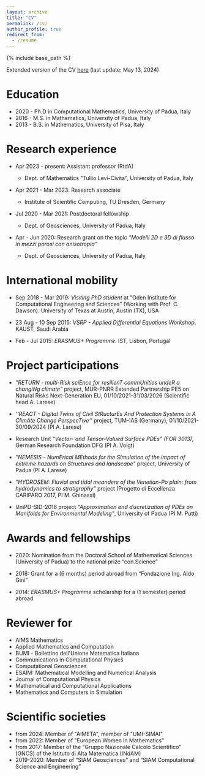 ```yaml
---
layout: archive
title: "CV"
permalink: /cv/
author_profile: true
redirect_from:
  - /resume
---
```


{% include base_path %}

Extended version of the CV [here](/files/CV_Elena_Bachini.pdf) (last update: May 13, 2024)

Education
======
* 2020 - Ph.D in Computational Mathematics, University of Padua, Italy 
* 2016 - M.S. in Mathematics, University of Padua, Italy
* 2013 - B.S. in Mathematics, University of Pisa, Italy 

Research experience
=====
* Apr 2023 - present: Assistant professor (RtdA)
  * Dept. of Mathematics "Tullio Levi-Civita", University of Padua, Italy

* Apr 2021 - Mar 2023: Research associate 
  * Institute of Scientific Computing, TU Dresden, Germany

* Jul 2020 - Mar 2021: Postdoctoral fellowship 
  * Dept. of Geosciences, University of Padua, Italy

* Apr - Jun 2020: Research grant on the topic <em>"Modelli 2D e 3D di flusso in mezzi porosi con anisotropia"</em>
  * Dept. of Geosciences, University of Padua, Italy
  
International mobility
=====
* Sep 2018 - Mar 2019: <em>Visiting PhD student</em> at “Oden Institute for Computational Engineering and Sciences” (Working with Prof. C. Dawson). University of Texas at Austin, Austin (TX), USA

* 23 Aug - 10 Sep 2015: <em>VSRP - Applied Differential Equations Workshop</em>. KAUST, Saudi Arabia

* Feb - Jul 2015: <em>ERASMUS+ Programme</em>. IST, Lisbon, Portugal

Project participations
=====
* <em>"RETURN - multi-Risk sciEnce for resilienT commUnities undeR a changiNg climate"</em> project,  MUR-PNRR Extended Partnership PE5 on Natural Risks
Next-Generation EU, 01/10/2021-31/03/2026 (Scientific head A. Larese)

* <em> ''REACT - Digital Twins of Civil StRucturEs And Protection
  Systems in A ClimAte Change PerspecTive'' </em> project, TUM-IAS
  (Germany), 01/10/2021-30/09/2024 (PI A. Larese)

* Research Unit <em>“Vector- and Tensor-Valued Surface PDEs” (FOR 3013)</em>, German Research Foundation DFG (PI A. Voigt)

* <em>"NEMESIS - NumErical MEthods for the SImulation of the impact of extreme hazards on
Structures and landscape"</em> project, University of Padua (PI A. Larese)

* <em>"HYDROSEM: Fluvial and tidal meanders of the Venetian-Po plain: from hydrodynamics to stratigraphy”</em> project (Progetto di Eccellenza CARIPARO 2017, PI M. Ghinassi)

* UniPD-SID-2016 project <em>“Approximation and discretization of PDEs on Manifolds for Environmental Modeling”</em>, University of Padua (PI M. Putti)

Awards and fellowships
=====
* 2020: Nomination from the Doctoral School of Mathematical Sciences (University of Padua) to the national prize “con.Science”

* 2018: Grant for a (6 months) period abroad from “Fondazione Ing. Aldo Gini”

* 2014: <em>ERASMUS+ Programme</em> scholarship for a (1 semester) period abroad

Reviewer for
=====
* AIMS Mathematics
* Applied Mathematics and Computation
* BUMI - Bollettino dell'Unione Matematica Italiana
* Communications in Computational Physics
* Computational Geosciences
* ESAIM: Mathematical Modelling and Numerical Analysis
* Journal of Computational Physics
* Mathematical and Computational Applications
* Mathematics and Computers in Simulation


Scientific societies
=====
* from 2024: Member of "AIMETA", member of "UMI-SIMAI"
* from 2022: Member of "European Women in Mathematics"
* from 2017: Member of the “Gruppo Nazionale Calcolo Scientifico” (GNCS) of the Istituto di Alta Matematica (INdAM)
* 2019-2020: Member of “SIAM Geosciences” and “SIAM Computational Science and Engineering”

